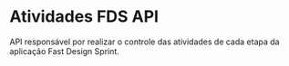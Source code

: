 # Atividades FDS API
API responsável por realizar o controle das atividades de cada etapa da aplicação Fast Design Sprint.
